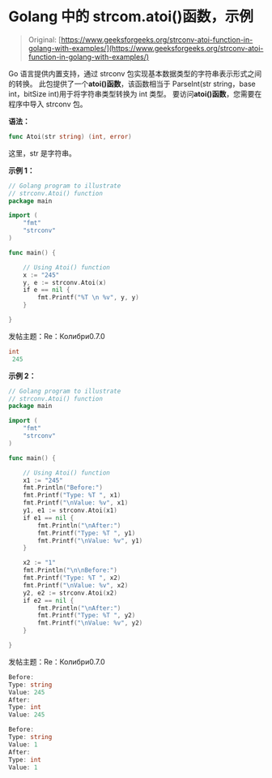 # Golang 中的 strcom.atoi()函数，示例

> Original: [https://www.geeksforgeeks.org/strconv-atoi-function-in-golang-with-examples/](https://www.geeksforgeeks.org/strconv-atoi-function-in-golang-with-examples/)

Go 语言提供内置支持，通过 strconv 包实现基本数据类型的字符串表示形式之间的转换。 此包提供了一个**atoi()函数**，该函数相当于 ParseInt(str string，base int，bitSize int)用于将字符串类型转换为 int 类型。 要访问**atoi()函数**，您需要在程序中导入 strconv 包。

**语法：**

```go
func Atoi(str string) (int, error)
```

这里，str 是字符串。

**示例 1：**

```go
// Golang program to illustrate
// strconv.Atoi() function
package main

import (
    "fmt"
    "strconv"
)

func main() {

    // Using Atoi() function
    x := "245"
    y, e := strconv.Atoi(x)
    if e == nil {
        fmt.Printf("%T \n %v", y, y)
    }

}
```

发帖主题：Re：Колибри0.7.0

```go
int 
 245

```

**示例 2：**

```go
// Golang program to illustrate
// strconv.Atoi() function
package main

import (
    "fmt"
    "strconv"
)

func main() {

    // Using Atoi() function
    x1 := "245"
    fmt.Println("Before:")
    fmt.Printf("Type: %T ", x1)
    fmt.Printf("\nValue: %v", x1)
    y1, e1 := strconv.Atoi(x1)
    if e1 == nil {
        fmt.Println("\nAfter:")
        fmt.Printf("Type: %T ", y1)
        fmt.Printf("\nValue: %v", y1)
    }

    x2 := "1"
    fmt.Println("\n\nBefore:")
    fmt.Printf("Type: %T ", x2)
    fmt.Printf("\nValue: %v", x2)
    y2, e2 := strconv.Atoi(x2)
    if e2 == nil {
        fmt.Println("\nAfter:")
        fmt.Printf("Type: %T ", y2)
        fmt.Printf("\nValue: %v", y2)
    }

}
```

发帖主题：Re：Колибри0.7.0

```go
Before:
Type: string 
Value: 245
After:
Type: int 
Value: 245

Before:
Type: string 
Value: 1
After:
Type: int 
Value: 1

```